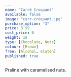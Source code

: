 ```yaml
---
name: "Carré Croquant"
available: false
image: "carr-croquant.jpg"
purchase_option: "3"
price: 3.99
cost_price: 0
weight: 19
type: [Chocolate, Nuts]
colour: [Brown]
free: [Alcohol, Gluten]
published: true
---
```

Praline with caramelised nuts.